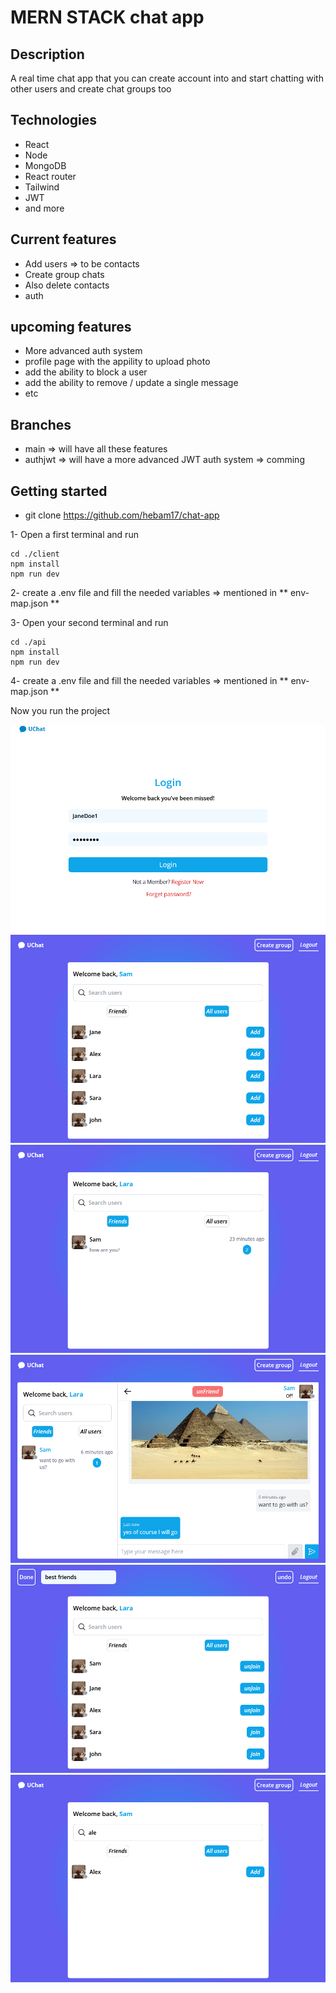 # MERN STACK chat app

## Description

A real time chat app that you can create account into and start chatting with other users and create chat groups too

## Technologies

- React
- Node
- MongoDB
- React router
- Tailwind
- JWT
- and more

## Current features

- Add users => to be contacts
- Create group chats
- Also delete contacts
- auth

## upcoming features

- More advanced auth system
- profile page with the appility to upload photo
- add the ability to block a user
- add the ability to remove / update a single message
- etc

## Branches

- main => will have all these features
- authjwt => will have a more advanced JWT auth system => comming

## Getting started

- git clone https://github.com/hebam17/chat-app

1- Open a first terminal and run

```
cd ./client
npm install
npm run dev
```

2- create a .env file and fill the needed variables => mentioned in ** env-map.json **

3- Open your second terminal and run

```
cd ./api
npm install
npm run dev
```

4- create a .env file and fill the needed variables => mentioned in ** env-map.json **

Now you run the project

![login-page](./proShots/login-page.png)
![users-list](./proShots/users-list.png)
![contacts](./proShots/contacts.png)
![chat](./proShots/chat.png)
![create-group](./proShots/create-group.png)
![search-user](./proShots/search-user.png)
